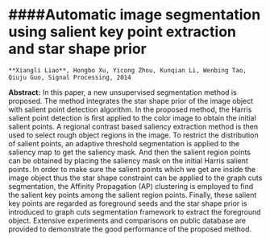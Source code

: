 ####Automatic image segmentation using salient key point extraction and star shape prior
=====

	**Xiangli Liao**, Hongbo Xu, Yicong Zhou, Kunqian Li, Wenbing Tao, Qiuju Guo, Signal Processing, 2014

**Abstract:** In this paper, a new unsupervised segmentation method is proposed.  The method integrates the star shape prior of the image object with salient point detection algorithm. In the proposed method, the Harris salient point detection is first applied to the color image to obtain the initial salient points. A regional contrast based saliency extraction method is then used to select rough object regions in the image. To restrict the distribution of salient points, an adaptive threshold segmentation is applied to the saliency map to get the saliency mask. And then the salient region points can be obtained by placing the saliency mask on the initial Harris salient points. In order to make sure the salient points which we get are inside the image object thus the star shape constraint can be applied to the graph cuts segmentation, the Affinity Propagation (AP) clustering is employed to find the salient key points among the salient region points. Finally, these salient key points are regarded as foreground seeds and the star shape prior is introduced to graph cuts segmentation framework to extract the foreground object. Extensive experiments and comparisons on public database are provided to demonstrate the good performance of the proposed method.
